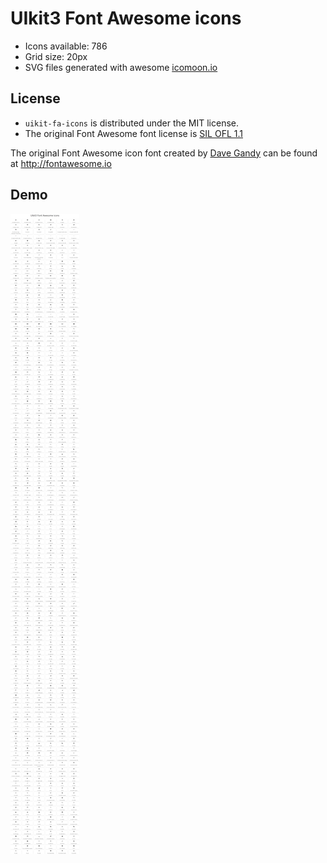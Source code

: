 # UIkit3 Font Awesome icons
* Icons available: 786
* Grid size: 20px
* SVG files generated with awesome [icomoon.io](https://icomoon.io)

## License
* `uikit-fa-icons` is distributed under the MIT license.
* The original Font Awesome font license is [SIL OFL 1.1](http://fontawesome.io/license/)

The original Font Awesome icon font created by [Dave Gandy](http://twitter.com/davegandy) can be found at http://fontawesome.io

## Demo
![UIkit3 Font Awesome icons](demo.png)